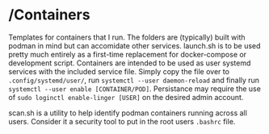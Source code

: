 # /Containers

Templates for containers that I run. The folders are (typically) built with podman in mind but can accomidate other services. launch.sh is to be used pretty much entirely as a first-time replacement for docker-compose or development script. Containers are intended to be used as user systemd services with the included service file. Simply copy the file over to `.config/systemd/user/`, run `systemctl --user daemon-reload` and finally run `systemctl --user enable [CONTAINER/POD]`. Persistance may require the use of `sudo loginctl enable-linger [USER]` on the desired admin account.

scan.sh is a utility to help identify podman containers running across all users. Consider it a security tool to put in the root users `.bashrc` file.